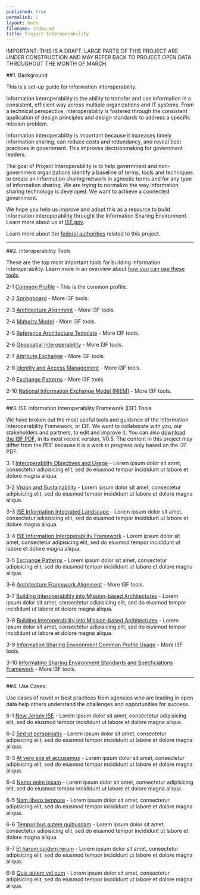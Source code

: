 ```yaml
---
published: true
permalink: /
layout: hero
filename: index.md
title: Project Interoperability
---
```


IMPORTANT: THIS IS A DRAFT. LARGE PARTS OF THIS PROJECT ARE UNDER CONSTRUCTION AND MAY REFER BACK TO PROJECT OPEN DATA THROUGHOUT THE MONTH OF MARCH.

##1. Background

This is a set-up guide for information interoperability.

Information interoperability is the ability to transfer and use information in a consistent, efficient way across multiple organizations and IT systems. From a technical perspective, interoperability is fostered through the consistent application of design principles and design standards to address a specific mission problem. 

Information interoperability is important because it increases timely information sharing, can reduce costs and redundancy, and reveal best practices in government. This improves decisionmaking for government leaders.

The goal of Project Interoperability is to help government and non-government organizations identify a baseline of terms, tools and techniques to create an information sharing network in agnostic terms and for any type of information sharing. We are trying to normalize the way information sharing technology is developed. We want to achieve a connected government.

We hope you help us improve and adopt this as a resource to build information interoperability throught the Information Sharing Environment. Learn more about us at [ISE.gov](http://ise.gov).

Learn more about the [federal authorities](http://ise.gov) related to this project.

----------------

##2. Interoperability Tools

These are the top most important tools for building information interoperability. Learn more in an overview about [how you can use these tools](http://ise.gov).

2-1 [Common Profile](principles/) - This is the common profile.

2-2 [Springboard](open-standards/) - More I3F tools.   

2-3 [Architecture Alignment](glossary/) - More I3F tools.

2-4 [Maturity Model](open-licenses/) - More I3F tools.

2-5 [Reference Architecture Template](schema/) - More I3F tools.

2-6 [Geospatial Interoperability](glossary/) - More I3F tools.

2-7 [Attribute Exchange](glossary/) - More I3F tools.

2-8 [Identity and Access Management](glossary/) - More I3F tools.

2-9 [Exchange Patterns](glossary/) - More I3F tools.

2-10 [National Information Exchange Model (NIEM)](glossary/) - More I3F tools.


----------------

##3. ISE Information Interoperability Framework (I3F) Tools

We have broken out the most useful tools and guidance of the Information Interoperability Framework, or I3F. We want to collaborate with you, our stakeholders and partners, to edit and improve it. You can also [download the I3F PDF](http://ise.gov), in its most recent version, V0.5. The content in this project may differ from the PDF because it is a work in progress only based on the I2F PDF.

3-1 [Interoperabiilty Objectives and Usage](principles/) - Lorem ipsum dolor sit amet, consectetur adipisicing elit, sed do eiusmod tempor incididunt ut labore et dolore magna aliqua.

3-2 [Vision and Sustainability](open-standards/) - Lorem ipsum dolor sit amet, consectetur adipisicing elit, sed do eiusmod tempor incididunt ut labore et dolore magna aliqua.

3-3 [ISE Information Integrated Landscape](glossary/) - Lorem ipsum dolor sit amet, consectetur adipisicing elit, sed do eiusmod tempor incididunt ut labore et dolore magna aliqua.

3-4 [ISE Information Interoperability Framework](open-licenses/) - Lorem ipsum dolor sit amet, consectetur adipisicing elit, sed do eiusmod tempor incididunt ut labore et dolore magna aliqua.

3-5 [Exchange Patterns](schema/) - Lorem ipsum dolor sit amet, consectetur adipisicing elit, sed do eiusmod tempor incididunt ut labore et dolore magna aliqua.

3-6 [Architecture Framework Alignment](glossary/) - More I3F tools.

3-7 [Building Interoperability into Mission-based Architectures](glossary/) - Lorem ipsum dolor sit amet, consectetur adipisicing elit, sed do eiusmod tempor incididunt ut labore et dolore magna aliqua.

3-8 [Building Interoperability into Mission-based Architectures](glossary/) - Lorem ipsum dolor sit amet, consectetur adipisicing elit, sed do eiusmod tempor incididunt ut labore et dolore magna aliqua.

3-9 [Information Sharing Environment Common Profile Usage](glossary/) - More I3F tools.

3-10 [Informatino Sharing Environment Standards and Specficiations Framework](glossary/) - More I3F tools.

----------------

##4. Use Cases

Use cases of novel or best practices from agencies who are leading in open data help others understand the challenges and opportunities for success.

6-1 [New Jersey ISE](labor-case-study/) - Lorem ipsum dolor sit amet, consectetur adipisicing elit, sed do eiusmod tempor incididunt ut labore et dolore magna aliqua. 

6-2 [Sed ut perspiciatis](transportation-case-study/) - Lorem ipsum dolor sit amet, consectetur adipisicing elit, sed do eiusmod tempor incididunt ut labore et dolore magna aliqua. 

6-3 [At vero eos et accusamus](fema-case-study/) - Lorem ipsum dolor sit amet, consectetur adipisicing elit, sed do eiusmod tempor incididunt ut labore et dolore magna aliqua. 

6-4 [Nemo enim ipsam](epa-case-study/) - Lorem ipsum dolor sit amet, consectetur adipisicing elit, sed do eiusmod tempor incididunt ut labore et dolore magna aliqua.  

6-5 [Nam libero tempore](https://www.federalregister.gov/uploads/2012/11/FR2-API-Case-Study1.pdf) - Lorem ipsum dolor sit amet, consectetur adipisicing elit, sed do eiusmod tempor incididunt ut labore et dolore magna aliqua. 

6-6 [Temporibus autem quibusdam](http://www.scribd.com/doc/109998799/The-National-Broadband-Map-A-Case-Study-on-Open-Innovation-for-National-Policy) - Lorem ipsum dolor sit amet, consectetur adipisicing elit, sed do eiusmod tempor incididunt ut labore et dolore magna aliqua. 

6-7 [Et harum quidem rerum](http://developer.nrel.gov/api-case-study/) - Lorem ipsum dolor sit amet, consectetur adipisicing elit, sed do eiusmod tempor incididunt ut labore et dolore magna aliqua. 

6-8 [Quis autem vel eum](http://transition.usaid.gov/our_work/economic_growth_and_trade/development_credit/pdfs/2012/USAIDCrowdsourcingCaseStudy.pdf) - Lorem ipsum dolor sit amet, consectetur adipisicing elit, sed do eiusmod tempor incididunt ut labore et dolore magna aliqua. 
